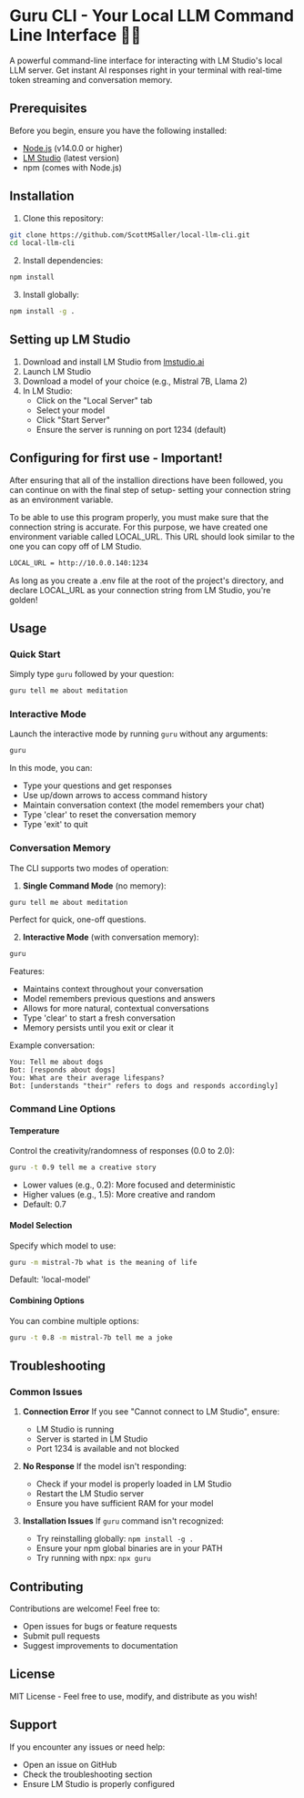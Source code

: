 # Guru CLI - Your Local LLM Command Line Interface 🧘‍♂️

A powerful command-line interface for interacting with LM Studio's local LLM server. Get instant AI responses right in your terminal with real-time token streaming and conversation memory.

## Prerequisites

Before you begin, ensure you have the following installed:
- [Node.js](https://nodejs.org/) (v14.0.0 or higher)
- [LM Studio](https://lmstudio.ai/) (latest version)
- npm (comes with Node.js)

## Installation

1. Clone this repository:
```bash
git clone https://github.com/ScottMSaller/local-llm-cli.git
cd local-llm-cli
```

2. Install dependencies:
```bash
npm install
```

3. Install globally:
```bash
npm install -g .
```

## Setting up LM Studio

1. Download and install LM Studio from [lmstudio.ai](https://lmstudio.ai/)
2. Launch LM Studio
3. Download a model of your choice (e.g., Mistral 7B, Llama 2)
4. In LM Studio:
   - Click on the "Local Server" tab
   - Select your model
   - Click "Start Server"
   - Ensure the server is running on port 1234 (default)

## Configuring for first use - Important!

After ensuring that all of the installion directions have been followed, you can continue on with the final step of setup- setting your connection string as an environment variable.

To be able to use this program properly, you must make sure that the connection string is accurate. For this purpose, we have created one environment variable called LOCAL_URL. This URL should look similar to the one you can copy off of LM Studio. 
```bash
LOCAL_URL = http://10.0.0.140:1234
```

 As long as you create a .env file at the root of the project's directory, and declare LOCAL_URL as your connection string from LM Studio, you're golden!
 
## Usage

### Quick Start
Simply type `guru` followed by your question:
```bash
guru tell me about meditation
```

### Interactive Mode
Launch the interactive mode by running `guru` without any arguments:
```bash
guru
```
In this mode, you can:
- Type your questions and get responses
- Use up/down arrows to access command history
- Maintain conversation context (the model remembers your chat)
- Type 'clear' to reset the conversation memory
- Type 'exit' to quit

### Conversation Memory

The CLI supports two modes of operation:

1. **Single Command Mode** (no memory):
```bash
guru tell me about meditation
```
Perfect for quick, one-off questions.

2. **Interactive Mode** (with conversation memory):
```bash
guru
```
Features:
- Maintains context throughout your conversation
- Model remembers previous questions and answers
- Allows for more natural, contextual conversations
- Type 'clear' to start a fresh conversation
- Memory persists until you exit or clear it

Example conversation:
```
You: Tell me about dogs
Bot: [responds about dogs]
You: What are their average lifespans?
Bot: [understands "their" refers to dogs and responds accordingly]
```

### Command Line Options

#### Temperature
Control the creativity/randomness of responses (0.0 to 2.0):
```bash
guru -t 0.9 tell me a creative story
```
- Lower values (e.g., 0.2): More focused and deterministic
- Higher values (e.g., 1.5): More creative and random
- Default: 0.7

#### Model Selection
Specify which model to use:
```bash
guru -m mistral-7b what is the meaning of life
```
Default: 'local-model'

#### Combining Options
You can combine multiple options:
```bash
guru -t 0.8 -m mistral-7b tell me a joke
```

## Troubleshooting

### Common Issues

1. **Connection Error**
   If you see "Cannot connect to LM Studio", ensure:
   - LM Studio is running
   - Server is started in LM Studio
   - Port 1234 is available and not blocked

2. **No Response**
   If the model isn't responding:
   - Check if your model is properly loaded in LM Studio
   - Restart the LM Studio server
   - Ensure you have sufficient RAM for your model

3. **Installation Issues**
   If `guru` command isn't recognized:
   - Try reinstalling globally: `npm install -g .`
   - Ensure your npm global binaries are in your PATH
   - Try running with npx: `npx guru`

## Contributing

Contributions are welcome! Feel free to:
- Open issues for bugs or feature requests
- Submit pull requests
- Suggest improvements to documentation

## License

MIT License - Feel free to use, modify, and distribute as you wish!

## Support

If you encounter any issues or need help:
- Open an issue on GitHub
- Check the troubleshooting section
- Ensure LM Studio is properly configured